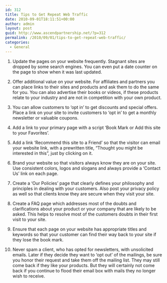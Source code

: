 ```yaml
---
id: 312
title: Tips to Get Repeat Web Traffic
date: 2010-09-01T18:11:51+00:00
author: admin
layout: post
guid: http://www.ascendpartnership.net/?p=312
permalink: /2010/09/01/tips-to-get-repeat-web-traffic/
categories:
  - General
---
```

1. Update the pages on your website frequently. Stagnant sites are dropped by some search engines. You can even put a date counter on the page to show when it was last updated.

2. Offer additional value on your website. For affiliates and partners you can place links to their sites and products and ask them to do the same for you. You can also advertise their books or videos, if these products relate to your industry and are not in competition with your own product.

3. You can allow customers to ‘opt in’ to get discounts and special offers. Place a link on your site to invite customers to ‘opt in’ to get a monthly newsletter or valuable coupons.

4. Add a link to your primary page with a script ‘Book Mark or Add this site to your Favorites’.

5. Add a link ‘Recommend this site to a Friend’ so that the visitor can email your website link, with a prewritten title, “Thought you might be interested in this”, just by clicking on it.

6. Brand your website so that visitors always know they are on your site. Use consistent colors, logos and slogans and always provide a ‘Contact Us’ link on each page.

7. Create a ‘Our Policies’ page that clearly defines your philosophy and principles in dealing with your customers. Also post your privacy policy as well so that clients know they are secure when they visit your site.

8. Create a FAQ page which addresses most of the doubts and clarifications about your product or your company that are likely to be asked. This helps to resolve most of the customers doubts in their first visit to your site. 

8. Ensure that each page on your website has appropriate titles and keywords so that your customer can find their way back to your site if they lose the book mark.

9. Never spam a client, who has opted for newsletters, with unsolicited emails. Later if they decide they want to ‘opt out’ of the mailings, be sure you honor their request and take them off the mailing list. They may still come back if they like your products. But they will certainly not come back if you continue to flood their email box with mails they no longer wish to receive.